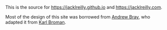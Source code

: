 This is the source for https://jacklreilly.github.io and https://jacklreilly.com.

Most of the design of this site was borrowed from [Andrew Bray](https://github.com/andrewpbray), who adapted it from [Karl Broman](https://github.com/kbroman).
